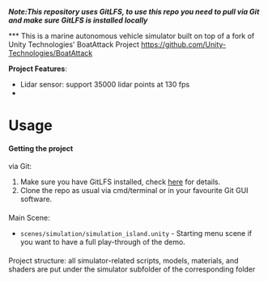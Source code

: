 **_Note:This repository uses GitLFS, to use this repo you need to pull via Git and make sure GitLFS is installed locally_**

*** This is a marine autonomous vehicle simulator built on top of a fork of Unity Technologies' BoatAttack Project https://github.com/Unity-Technologies/BoatAttack


**Project Features**:
  * Lidar sensor: support 35000 lidar points at 130 fps
  * 

# Usage

#### Getting the project
via Git:
  1. Make sure you have GitLFS installed, check [here](https://git-lfs.github.com) for details.
  2. Clone the repo as usual via cmd/terminal or in your favourite Git GUI software.

#### 
Main Scene:
 - `scenes/simulation/simulation_island.unity` - Starting menu scene if you want to have a full play-through of the demo.
 
 
#### 
Project structure: all simulator-related scripts, models, materials, and shaders are put under the simulator subfolder of the corresponding folder
